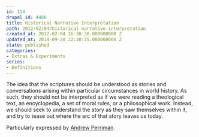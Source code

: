 ```yaml
---
id: 114
drupal_id: 4480
title: Historical Narrative Interpretation
path: 2012/02/04/historical-narrative-interpretation
created_at: 2012-02-04 16:30:38.000000000 Z
updated_at: 2014-09-28 22:30:35.000000000 Z
state: published
categories:
- Extras & Experiments
series:
- Definitions
---
```

The idea that the scriptures should be understood as stories and conversations arising within particular circumstances in world history. As such, they should not be interpreted as if we were reading a theological text, an encyclopedia, a set of moral rules, or a philosophical work. Instead, we should seek to understand the story as they saw themselves within it, and try to tease out where the arc of that story leaves us today.

Particularly expressed by [Andrew Perriman](http://www.postost.net/).
